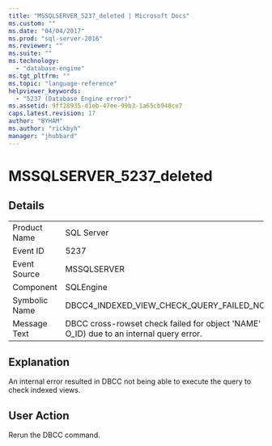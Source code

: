 ```yaml
---
title: "MSSQLSERVER_5237_deleted | Microsoft Docs"
ms.custom: ""
ms.date: "04/04/2017"
ms.prod: "sql-server-2016"
ms.reviewer: ""
ms.suite: ""
ms.technology: 
  - "database-engine"
ms.tgt_pltfrm: ""
ms.topic: "language-reference"
helpviewer_keywords: 
  - "5237 (Database Engine error)"
ms.assetid: 9ff28935-d1eb-47ee-99b3-1a65cb948ce7
caps.latest.revision: 17
author: "BYHAM"
ms.author: "rickbyh"
manager: "jhubbard"
---
```

# MSSQLSERVER_5237_deleted
  
## Details  
  
|||  
|-|-|  
|Product Name|SQL Server|  
|Event ID|5237|  
|Event Source|MSSQLSERVER|  
|Component|SQLEngine|  
|Symbolic Name|DBCC4_INDEXED_VIEW_CHECK_QUERY_FAILED_NO_ERRORCODE|  
|Message Text|DBCC cross-rowset check failed for object 'NAME' (object ID O_ID) due to an internal query error.|  
  
## Explanation  
An internal error resulted in DBCC not being able to execute the query to check indexed views.  
  
## User Action  
Rerun the DBCC command.  
  

